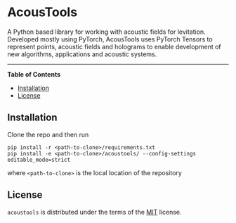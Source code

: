 # AcousTools

<!-- [![PyPI - Version](https://img.shields.io/pypi/v/acoustools.svg)](https://pypi.org/project/acoustools)
[![PyPI - Python Version](https://img.shields.io/pypi/pyversions/acoustools.svg)](https://pypi.org/project/acoustools) -->

A Python based library for working with acoustic fields for levitation. Developed mostly using PyTorch, AcousTools uses PyTorch Tensors to represent points, acoustic fields and holograms to enable development of new algorithms, applications and acoustic systems. 

-----

**Table of Contents**

- [Installation](#installation)
- [License](#license)

## Installation

Clone the repo and then run

```console
pip install -r <path-to-clone>/requirements.txt
pip install -e <path-to-clone>/acoustools/ --config-settings editable_mode=strict
```

where `<path-to-clone>` is the local location of the repository 

## License

`acoustools` is distributed under the terms of the [MIT](https://spdx.org/licenses/MIT.html) license.
